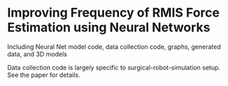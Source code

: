 # Improving Frequency of RMIS Force Estimation using Neural Networks

Including Neural Net model code, data collection code, graphs, generated data, and 3D models

Data collection code is largely specific to surgical-robot-simulation setup. See the paper for details.
